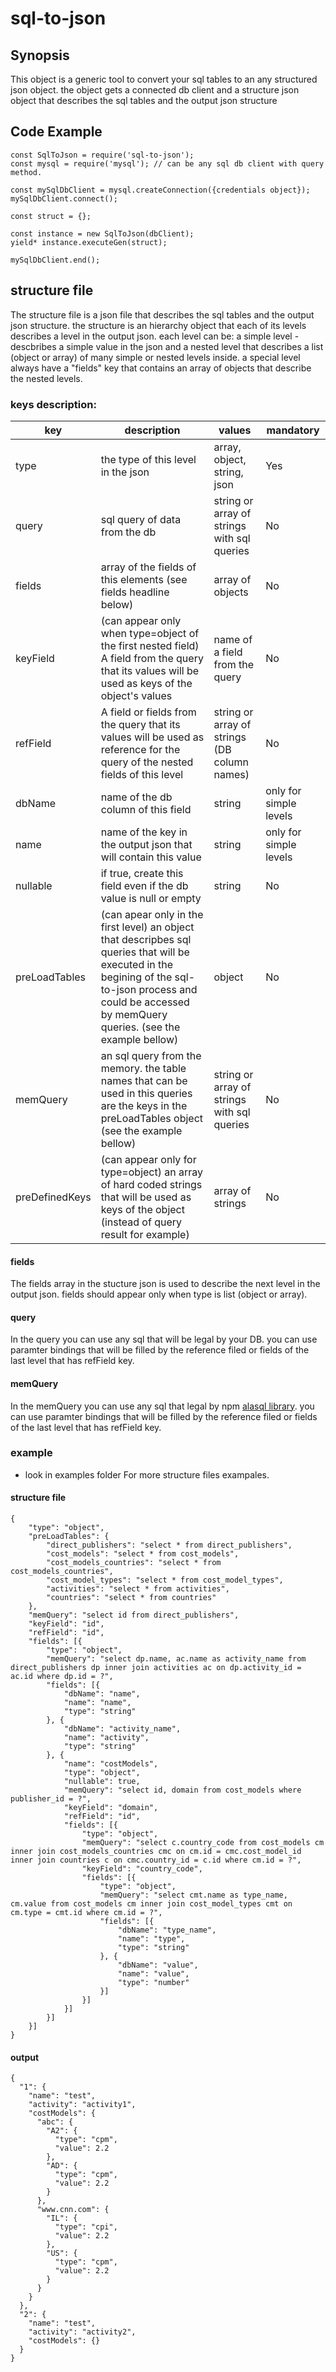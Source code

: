 # sql-to-json

## Synopsis

This object is a generic tool to convert your sql tables to an any structured json object.
the object gets a connected db client and a structure json object that describes the sql tables and the output json structure

## Code Example

```
const SqlToJson = require('sql-to-json');
const mysql = require('mysql'); // can be any sql db client with query method.

const mySqlDbClient = mysql.createConnection({credentials object});
mySqlDbClient.connect();

const struct = {};

const instance = new SqlToJson(dbClient);
yield* instance.executeGen(struct);

mySqlDbClient.end();
```

## structure file

The structure file is a json file that describes the sql tables and the output json structure.
the structure is an hierarchy object that each of its levels describes a level in the output json. each level can be: a simple level - descbribes a simple value in the json and a nested level that describes a list (object or array) of many simple or nested levels inside. a special level always have a "fields" key that contains an array of objects that describe the nested levels.

### keys description:

| key        | description           | values  | mandatory |
| ------------- |--------------------------------------------| ----------------| --------|
| type      |the type of this level in the json |array, object, string, json |Yes|
| query      | sql query of data from the db       |string or array of strings with sql queries |No|
| fields      | array of the fields of this elements (see fields headline below)       |array of objects|No|
| keyField | (can appear only when type=object of the first nested field) A field from the query that its values will be used as keys of the object's values        |name of a field from the query |No|
| refField | A field or fields from the query that its values will be used as reference for the query of the nested fields of this level | string or array of strings (DB column names)|No|
| dbName      | name of the db column of this field |string |only for simple levels|
| name      | name of the key in the output json that will contain this value |string |only for simple levels|
| nullable      | if true, create this field even if the db value is null or empty |string |No|
| preLoadTables      |(can apear only in the first level) an object that descripbes sql queries that will be executed in the begining of the sql-to-json process and could be accessed by memQuery queries. (see the example bellow) |object |No|
| memQuery      | an sql query from the memory. the table names that can be used in this queries are the keys in the preLoadTables object (see the example bellow)|string or array of strings with sql queries |No|
| preDefinedKeys      |(can appear only for type=object) an array of hard coded strings that will be used as keys of the object (instead of query result for example)|array of strings |No|

#### fields 
The fields array in the stucture json is used to describe the next level in the output json. fields should appear only when type is list (object or array).

#### query

In the query you can use any sql that will be legal by your DB. you can use paramter bindings that will be filled by the reference filed or fields of the last level that has refField key.

#### memQuery

In the memQuery you can use any sql that legal by npm [alasql library](https://www.npmjs.com/package/alasql). you can use paramter bindings that will be filled by the reference filed or fields of the last level that has refField key.

### example
* look in examples folder For more structure files exampales.

#### structure file
```
{
    "type": "object",
    "preLoadTables": {
        "direct_publishers": "select * from direct_publishers",
        "cost_models": "select * from cost_models",
        "cost_models_countries": "select * from cost_models_countries",
        "cost_model_types": "select * from cost_model_types",
        "activities": "select * from activities",
        "countries": "select * from countries"
    },
    "memQuery": "select id from direct_publishers",
    "keyField": "id",
    "refField": "id",
    "fields": [{
        "type": "object",
        "memQuery": "select dp.name, ac.name as activity_name from direct_publishers dp inner join activities ac on dp.activity_id = ac.id where dp.id = ?",
        "fields": [{
            "dbName": "name",
            "name": "name",
            "type": "string"
        }, {
            "dbName": "activity_name",
            "name": "activity",
            "type": "string"
        }, {
            "name": "costModels",
            "type": "object",
            "nullable": true,
            "memQuery": "select id, domain from cost_models where publisher_id = ?",
            "keyField": "domain",
            "refField": "id",
            "fields": [{
                "type": "object",
                "memQuery": "select c.country_code from cost_models cm inner join cost_models_countries cmc on cm.id = cmc.cost_model_id inner join countries c on cmc.country_id = c.id where cm.id = ?",
                "keyField": "country_code",
                "fields": [{
                    "type": "object",
                    "memQuery": "select cmt.name as type_name, cm.value from cost_models cm inner join cost_model_types cmt on cm.type = cmt.id where cm.id = ?",
                    "fields": [{
                        "dbName": "type_name",
                        "name": "type",
                        "type": "string"
                    }, {
                        "dbName": "value",
                        "name": "value",
                        "type": "number"
                    }]
                }]
            }]
        }]
    }]
}
```
#### output
```
{
  "1": {
    "name": "test",
    "activity": "activity1",
    "costModels": {
      "abc": {
        "A2": {
          "type": "cpm",
          "value": 2.2
        },
        "AD": {
          "type": "cpm",
          "value": 2.2
        }
      },
      "www.cnn.com": {
        "IL": {
          "type": "cpi",
          "value": 2.2
        },
        "US": {
          "type": "cpm",
          "value": 2.2
        }
      }
    }
  },
  "2": {
    "name": "test",
    "activity": "activity2",
    "costModels": {}
  }
}
```

